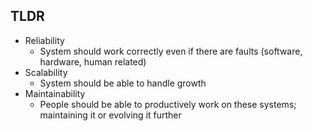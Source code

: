 ## TLDR
* Reliability
	* System should work correctly even if there are faults (software, hardware, human related)
* Scalability
	* System should be able to handle growth
* Maintainability
	* People should be able to productively work on these systems; maintaining it or evolving it further